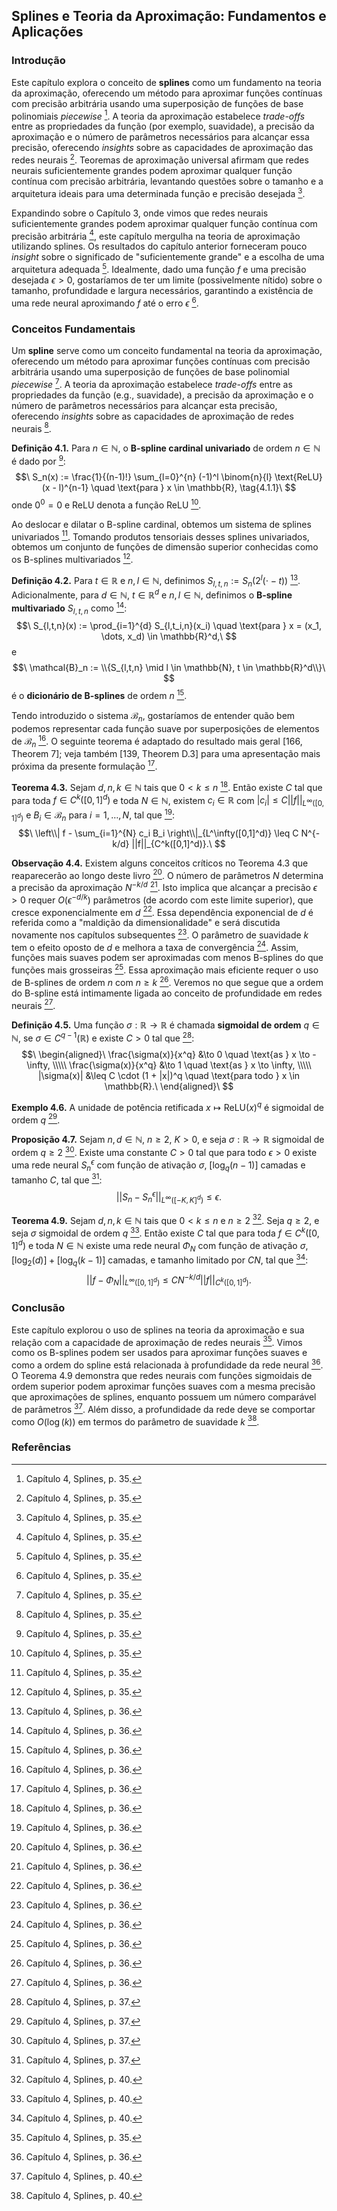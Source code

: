 ## Splines e Teoria da Aproximação: Fundamentos e Aplicações

### Introdução
Este capítulo explora o conceito de **splines** como um fundamento na teoria da aproximação, oferecendo um método para aproximar funções contínuas com precisão arbitrária usando uma superposição de funções de base polinomiais *piecewise* [^1]. A teoria da aproximação estabelece *trade-offs* entre as propriedades da função (por exemplo, suavidade), a precisão da aproximação e o número de parâmetros necessários para alcançar essa precisão, oferecendo *insights* sobre as capacidades de aproximação das redes neurais [^1]. Teoremas de aproximação universal afirmam que redes neurais suficientemente grandes podem aproximar qualquer função contínua com precisão arbitrária, levantando questões sobre o tamanho e a arquitetura ideais para uma determinada função e precisão desejada [^1].

Expandindo sobre o Capítulo 3, onde vimos que redes neurais suficientemente grandes podem aproximar qualquer função contínua com precisão arbitrária [^1], este capítulo mergulha na teoria de aproximação utilizando splines. Os resultados do capítulo anterior forneceram pouco *insight* sobre o significado de "suficientemente grande" e a escolha de uma arquitetura adequada [^1]. Idealmente, dado uma função $f$ e uma precisão desejada $\epsilon > 0$, gostaríamos de ter um limite (possivelmente nítido) sobre o tamanho, profundidade e largura necessários, garantindo a existência de uma rede neural aproximando $f$ até o erro $\epsilon$ [^1].

### Conceitos Fundamentais
Um **spline** serve como um conceito fundamental na teoria da aproximação, oferecendo um método para aproximar funções contínuas com precisão arbitrária usando uma superposição de funções de base polinomial *piecewise* [^1]. A teoria da aproximação estabelece *trade-offs* entre as propriedades da função (e.g., suavidade), a precisão da aproximação e o número de parâmetros necessários para alcançar esta precisão, oferecendo *insights* sobre as capacidades de aproximação de redes neurais [^1].

**Definição 4.1.** Para $n \in \mathbb{N}$, o **B-spline cardinal univariado** de ordem $n \in \mathbb{N}$ é dado por [^1]:
$$\
S_n(x) := \frac{1}{(n-1)!} \sum_{l=0}^{n} (-1)^l \binom{n}{l} \text{ReLU}(x - l)^{n-1} \quad \text{para } x \in \mathbb{R}, \tag{4.1.1}\
$$
onde $0^0 = 0$ e $\text{ReLU}$ denota a função ReLU [^1].

Ao deslocar e dilatar o B-spline cardinal, obtemos um sistema de splines univariados [^1]. Tomando produtos tensoriais desses splines univariados, obtemos um conjunto de funções de dimensão superior conhecidas como os B-splines multivariados [^1].

**Definição 4.2.** Para $t \in \mathbb{R}$ e $n, l \in \mathbb{N}$, definimos $S_{l,t,n} := S_n(2^l(\cdot - t))$ [^2]. Adicionalmente, para $d \in \mathbb{N}$, $t \in \mathbb{R}^d$ e $n, l \in \mathbb{N}$, definimos o **B-spline multivariado** $S_{l,t,n}$ como [^2]:
$$\
S_{l,t,n}(x) := \prod_{i=1}^{d} S_{l,t_i,n}(x_i) \quad \text{para } x = (x_1, \dots, x_d) \in \mathbb{R}^d,\
$$
e
$$\
\mathcal{B}_n := \\{S_{l,t,n} \mid l \in \mathbb{N}, t \in \mathbb{R}^d\\}\
$$
é o **dicionário de B-splines** de ordem $n$ [^2].

Tendo introduzido o sistema $\mathcal{B}_n$, gostaríamos de entender quão bem podemos representar cada função suave por superposições de elementos de $\mathcal{B}_n$ [^2]. O seguinte teorema é adaptado do resultado mais geral [166, Theorem 7]; veja também [139, Theorem D.3] para uma apresentação mais próxima da presente formulação [^2].

**Teorema 4.3.** Sejam $d, n, k \in \mathbb{N}$ tais que $0 < k \leq n$ [^2]. Então existe $C$ tal que para toda $f \in C^k([0,1]^d)$ e toda $N \in \mathbb{N}$, existem $c_i \in \mathbb{R}$ com $|c_i| \leq C ||f||_{L^\infty([0,1]^d)}$ e $B_i \in \mathcal{B}_n$ para $i = 1, \dots, N$, tal que [^2]:
$$\
\left\\| f - \sum_{i=1}^{N} c_i B_i \right\\|_{L^\infty([0,1]^d)} \leq C N^{-k/d} ||f||_{C^k([0,1]^d)}.\
$$

**Observação 4.4.** Existem alguns conceitos críticos no Teorema 4.3 que reaparecerão ao longo deste livro [^2]. O número de parâmetros $N$ determina a precisão da aproximação $N^{-k/d}$ [^2]. Isto implica que alcançar a precisão $\epsilon > 0$ requer $O(\epsilon^{-d/k})$ parâmetros (de acordo com este limite superior), que cresce exponencialmente em $d$ [^2]. Essa dependência exponencial de $d$ é referida como a "maldição da dimensionalidade" e será discutida novamente nos capítulos subsequentes [^2]. O parâmetro de suavidade $k$ tem o efeito oposto de $d$ e melhora a taxa de convergência [^2]. Assim, funções mais suaves podem ser aproximadas com menos B-splines do que funções mais grosseiras [^2]. Essa aproximação mais eficiente requer o uso de B-splines de ordem $n$ com $n \geq k$ [^2]. Veremos no que segue que a ordem do B-spline está intimamente ligada ao conceito de profundidade em redes neurais [^2].

**Definição 4.5.** Uma função $\sigma : \mathbb{R} \to \mathbb{R}$ é chamada **sigmoidal de ordem** $q \in \mathbb{N}$, se $\sigma \in C^{q-1}(\mathbb{R})$ e existe $C > 0$ tal que [^3]:
$$\
\begin{aligned}\
\frac{\sigma(x)}{x^q} &\to 0 \quad \text{as } x \to -\infty, \\\\\
\frac{\sigma(x)}{x^q} &\to 1 \quad \text{as } x \to \infty, \\\\\
|\sigma(x)| &\leq C \cdot (1 + |x|)^q \quad \text{para todo } x \in \mathbb{R}.\
\end{aligned}\
$$

**Exemplo 4.6.** A unidade de potência retificada $x \mapsto \text{ReLU}(x)^q$ é sigmoidal de ordem $q$ [^3].

**Proposição 4.7.** Sejam $n, d \in \mathbb{N}$, $n \geq 2$, $K > 0$, e seja $\sigma : \mathbb{R} \to \mathbb{R}$ sigmoidal de ordem $q \geq 2$ [^3]. Existe uma constante $C > 0$ tal que para todo $\epsilon > 0$ existe uma rede neural $S_n^\epsilon$ com função de ativação $\sigma$, $[\log_q(n-1)]$ camadas e tamanho $C$, tal que [^3]:
$$\
||S_n - S_n^\epsilon||_{L^\infty([-K,K]^d)} \leq \epsilon.\
$$

**Teorema 4.9.** Sejam $d, n, k \in \mathbb{N}$ tais que $0 < k \leq n$ e $n \geq 2$ [^6]. Seja $q \geq 2$, e seja $\sigma$ sigmoidal de ordem $q$ [^6]. Então existe $C$ tal que para toda $f \in C^k([0,1]^d)$ e toda $N \in \mathbb{N}$ existe uma rede neural $\Phi_N$ com função de ativação $\sigma$, $[\log_2(d)] + [\log_q(k-1)]$ camadas, e tamanho limitado por $CN$, tal que [^6]:
$$\
||f - \Phi_N||_{L^\infty([0,1]^d)} \leq CN^{-k/d} ||f||_{C^k([0,1]^d)}.\
$$

### Conclusão

Este capítulo explorou o uso de splines na teoria da aproximação e sua relação com a capacidade de aproximação de redes neurais [^1]. Vimos como os B-splines podem ser usados para aproximar funções suaves e como a ordem do spline está relacionada à profundidade da rede neural [^2]. O Teorema 4.9 demonstra que redes neurais com funções sigmoidais de ordem superior podem aproximar funções suaves com a mesma precisão que aproximações de splines, enquanto possuem um número comparável de parâmetros [^6]. Além disso, a profundidade da rede deve se comportar como $O(\log(k))$ em termos do parâmetro de suavidade $k$ [^6].

### Referências
[^1]: Capítulo 4, Splines, p. 35.
[^2]: Capítulo 4, Splines, p. 36.
[^3]: Capítulo 4, Splines, p. 37.
[^6]: Capítulo 4, Splines, p. 40.
<!-- END -->